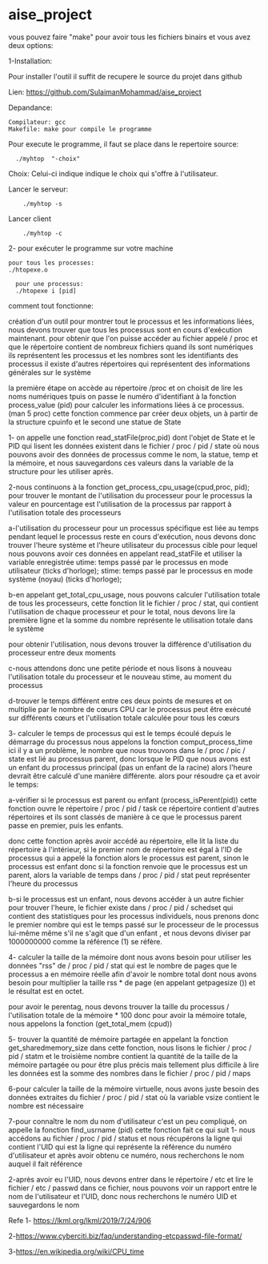 # aise_project


vous pouvez faire "make" pour avoir tous les fichiers binairs et vous avez deux options: 

1-Installation:

  Pour installer l'outil il suffit de recupere le source du projet dans github
  
  Lien: https://github.com/SulaimanMohammad/aise_project
  
  Depandance:
  
    Compilateur: gcc
    Makefile: make pour compile le programme
    
   Pour execute le programme, il faut se place dans le repertoire source:
   
      ./myhtop  "-choix"
      
   Choix: Celui-ci indique indique le choix qui s'offre à l'utilisateur.
    
   Lancer le serveur:
      
        ./myhtop -s
        
   Lancer client
   
        ./myhtop -c


2- pour exécuter le programme sur votre machine  

    pour tous les processes:
    ./htopexe.o
  
      pour une processus:
      ./htopexe i [pid] 

comment tout fonctionne:

création d'un outil pour montrer tout le processus et les informations liées, nous devons trouver que tous les processus sont en cours d'exécution maintenant.
pour obtenir que l'on puisse accéder au fichier appelé / proc et que le répertoire contient de nombreux fichiers quand ils sont numériques ils représentent les processus et les nombres sont les identifiants des processus
il existe d'autres répertoires qui représentent des informations générales sur le système

la première étape on accède au répertoire /proc et on choisit de lire les noms numériques tpuis on passe le numéro d'identifiant à la fonction process_value (pid) pour calculer les informations liées à ce processus. (man 5 proc)
cette fonction commence par créer deux objets, un à partir de la structure cpuinfo et le second une statue de State 

1- on appelle une fonction read_statFile(proc,pid) dont l'objet de State et le PID 
qui lisent les données existent dans le fichier / proc / pid / state où nous pouvons avoir des données de processus comme le nom, la statue, temp et la mémoire, et nous sauvegardons ces valeurs dans la variable de la structure pour les utiliser après.

2-nous continuons à la fonction  get_process_cpu_usage(cpud,proc, pid);
pour trouver le montant de l'utilisation du processeur pour le processus
la valeur en pourcentage est l'utilisation de la processus par rapport à l'utilisation totale des processeurs
  
   a-l'utilisation du processeur pour un processus spécifique est liée au temps pendant lequel le processus reste en cours d'exécution, nous devons donc trouver l'heure système et l'heure utilisateur du processus cible pour lequel nous pouvons avoir ces données en appelant read_statFile et utiliser la variable enregistrée
utime: temps passé par le processus en mode utilisateur (ticks d'horloge);
stime: temps passé par le processus en mode système (noyau) (ticks d'horloge);

   b-en appelant get_total_cpu_usage, nous pouvons calculer l'utilisation totale de tous les processeurs, cette fonction lit le fichier / proc / stat, qui contient l'utilisation de chaque processeur et pour le total, nous devons lire la première ligne et la somme du nombre représente le utilisation totale dans le système

pour obtenir l'utilisation, nous devons trouver la différence d'utilisation du processeur entre deux moments

   c-nous attendons donc une petite période et nous lisons à nouveau l'utilisation totale du processeur et le nouveau stime, au moment du processus

   d-trouver le temps différent entre ces deux points de mesures et on multiplie par le nombre de cœurs CPU car le processus peut être exécuté sur différents cœurs et l'utilisation totale calculée pour tous les cœurs



3- calculer le temps de processus qui est le temps écoulé depuis le démarrage du processus
nous appelons la fonction comput_process_time
ici il y a un problème, le nombre que nous trouvons dans le / proc / pic / state est lié au processus parent, donc lorsque le PID que nous avons est un enfant du processus principal (pas un enfant de la racine) alors l'heure devrait être calculé d'une manière différente. 
alors pour résoudre ça et avoir le temps:

 a-vérifier si le processus est parent ou enfant (process_isPerent(pid))
 cette fonction ouvre le répertoire / proc / pid / task
ce répertoire contient d'autres répertoires et ils sont classés de manière à ce que le processus parent passe en premier, puis les enfants.

donc cette fonction après avoir accédé au répertoire, elle lit la liste du répertoire à l'intérieur, si le premier nom de répertoire est égal à l'ID de processus qui a appelé la fonction alors le processus est parent, sinon le processus est enfant
donc si la fonction renvoie que le processus est un parent, alors la variable de temps dans / proc / pid / stat peut représenter l'heure du processus

  b-si le processus est un enfant, nous devons accéder à un autre fichier pour trouver l'heure, le fichier existe dans / proc / pid / schedset qui contient des statistiques pour les processus individuels, nous prenons donc le premier nombre qui est le temps passé sur le processeur de le processus lui-même même s'il ne s'agit que d'un enfant , et nous devons diviser par 1000000000 comme la référence (1) se réfère.


4- calculer la taille de la mémoire dont nous avons besoin pour utiliser les données "rss" de / proc / pid / stat qui est le nombre de pages que le processus a en mémoire réelle afin d'avoir le nombre total dont nous avons besoin pour multiplier la taille rss * de page (en appelant getpagesize ()) et le résultat est en octet.

pour avoir le perentag, nous devons trouver la taille du processus / l'utilisation totale de la mémoire * 100
donc pour avoir la mémoire totale, nous appelons la fonction (get_total_mem (cpud)) 

5- trouver la quantité de mémoire partagée en appelant la fonction
get_sharedmemory_size dans cette fonction, nous lisons le fichier / proc / pid / statm et le troisième nombre contient la quantité de la taille de la mémoire partagée ou pour être plus précis mais tellement plus difficile à lire les données est la somme des nombres dans le fichier / proc / pid / maps


6-pour calculer la taille de la mémoire virtuelle, nous avons juste besoin des données extraites du fichier / proc / pid / stat où la variable vsize contient le nombre est nécessaire


7-pour connaître le nom du nom d'utilisateur c'est un peu compliqué, on appelle la fonction find_usrname (pid)
cette fonction fait ce qui suit
 1- nous accédons au fichier / proc / pid / status et nous récupérons la ligne qui contient l'UID qui est la ligne qui représente la référence du numéro d'utilisateur et après avoir obtenu ce numéro, nous recherchons le nom auquel il fait référence
 
 2-après avoir eu l'UID, nous devons entrer dans le répertoire / etc et lire le fichier / etc / passwd dans ce fichier, nous pouvons voir un rapport entre le nom de l'utilisateur et l'UID, donc nous recherchons le numéro UID et sauvegardons le nom



Refe
1- https://lkml.org/lkml/2019/7/24/906

2-https://www.cyberciti.biz/faq/understanding-etcpasswd-file-format/

3-https://en.wikipedia.org/wiki/CPU_time
